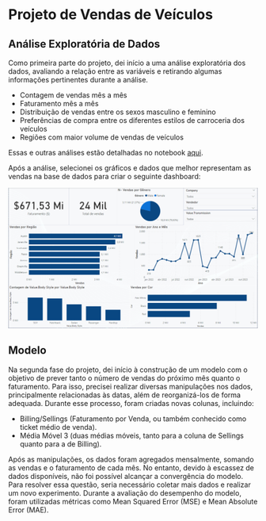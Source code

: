 # Projeto de Vendas de Veículos

## Análise Exploratória de Dados

Como primeira parte do projeto, dei início a uma análise exploratória dos dados, avaliando a relação entre as variáveis e retirando algumas informações pertinentes durante a análise.

- Contagem de vendas mês a mês
- Faturamento mês a mês
- Distribuição de vendas entre os sexos masculino e feminino
- Preferências de compra entre os diferentes estilos de carroceria dos veículos
- Regiões com maior volume de vendas de veículos

Essas e outras análises estão detalhadas no notebook [aqui](https://github.com/A1b3rt0M3rcad0/car_sales_project/blob/main/notebooks/eda.ipynb).

Após a análise, selecionei os gráficos e dados que melhor representam as vendas na base de dados para criar o seguinte dashboard:

![Dashboard](https://raw.githubusercontent.com/A1b3rt0M3rcad0/car_sales_project/main/images/dashboard.png)

## Modelo

Na segunda fase do projeto, dei início à construção de um modelo com o objetivo de prever tanto o número de vendas do próximo mês quanto o faturamento. Para isso, precisei realizar diversas manipulações nos dados, principalmente relacionadas às datas, além de reorganizá-los de forma adequada. Durante esse processo, foram criadas novas colunas, incluindo:

- Billing/Sellings (Faturamento por Venda, ou também conhecido como ticket médio de venda).
- Média Móvel 3 (duas médias móveis, tanto para a coluna de Sellings quanto para a de Billing).
  
Após as manipulações, os dados foram agregados mensalmente, somando as vendas e o faturamento de cada mês. No entanto, devido à escassez de dados disponíveis, não foi possível alcançar a convergência do modelo. Para resolver essa questão, seria necessário coletar mais dados e realizar um novo experimento. Durante a avaliação do desempenho do modelo, foram utilizadas métricas como Mean Squared Error (MSE) e Mean Absolute Error (MAE).
